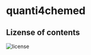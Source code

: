 # quanti4chemed

## Lizense of contents
![license](https://img.shields.io/badge/license-CC%20BY--NC--SA%204.0-informational)

